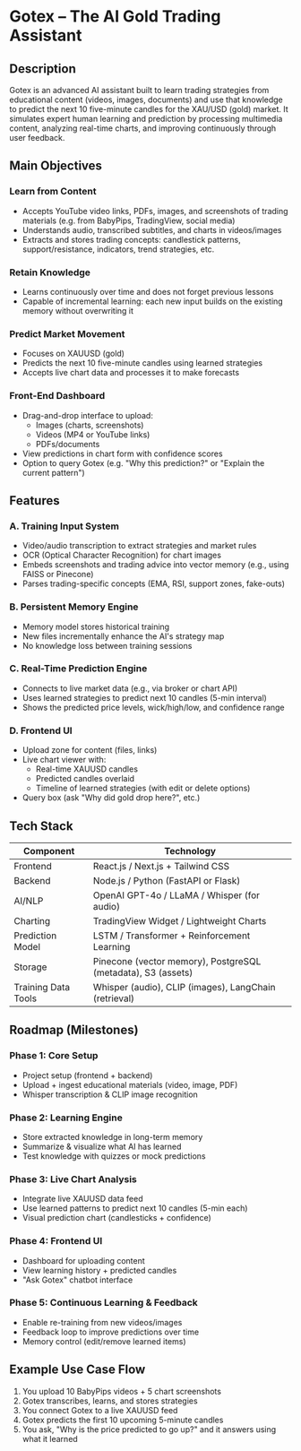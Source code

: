 # Gotex – The AI Gold Trading Assistant

## Description
Gotex is an advanced AI assistant built to learn trading strategies from educational content (videos, images, documents) and use that knowledge to predict the next 10 five-minute candles for the XAU/USD (gold) market. It simulates expert human learning and prediction by processing multimedia content, analyzing real-time charts, and improving continuously through user feedback.

## Main Objectives

### Learn from Content
- Accepts YouTube video links, PDFs, images, and screenshots of trading materials (e.g. from BabyPips, TradingView, social media)
- Understands audio, transcribed subtitles, and charts in videos/images
- Extracts and stores trading concepts: candlestick patterns, support/resistance, indicators, trend strategies, etc.

### Retain Knowledge
- Learns continuously over time and does not forget previous lessons
- Capable of incremental learning: each new input builds on the existing memory without overwriting it

### Predict Market Movement
- Focuses on XAUUSD (gold)
- Predicts the next 10 five-minute candles using learned strategies
- Accepts live chart data and processes it to make forecasts

### Front-End Dashboard
- Drag-and-drop interface to upload:
  - Images (charts, screenshots)
  - Videos (MP4 or YouTube links)
  - PDFs/documents
- View predictions in chart form with confidence scores
- Option to query Gotex (e.g. "Why this prediction?" or "Explain the current pattern")

## Features

### A. Training Input System
- Video/audio transcription to extract strategies and market rules
- OCR (Optical Character Recognition) for chart images
- Embeds screenshots and trading advice into vector memory (e.g., using FAISS or Pinecone)
- Parses trading-specific concepts (EMA, RSI, support zones, fake-outs)

### B. Persistent Memory Engine
- Memory model stores historical training
- New files incrementally enhance the AI's strategy map
- No knowledge loss between training sessions

### C. Real-Time Prediction Engine
- Connects to live market data (e.g., via broker or chart API)
- Uses learned strategies to predict next 10 candles (5-min interval)
- Shows the predicted price levels, wick/high/low, and confidence range

### D. Frontend UI
- Upload zone for content (files, links)
- Live chart viewer with:
  - Real-time XAUUSD candles
  - Predicted candles overlaid
  - Timeline of learned strategies (with edit or delete options)
- Query box (ask "Why did gold drop here?", etc.)

## Tech Stack

| Component | Technology |
|-----------|------------|
| Frontend | React.js / Next.js + Tailwind CSS |
| Backend | Node.js / Python (FastAPI or Flask) |
| AI/NLP | OpenAI GPT-4o / LLaMA / Whisper (for audio) |
| Charting | TradingView Widget / Lightweight Charts |
| Prediction Model | LSTM / Transformer + Reinforcement Learning |
| Storage | Pinecone (vector memory), PostgreSQL (metadata), S3 (assets) |
| Training Data Tools | Whisper (audio), CLIP (images), LangChain (retrieval) |

## Roadmap (Milestones)

### Phase 1: Core Setup
- Project setup (frontend + backend)
- Upload + ingest educational materials (video, image, PDF)
- Whisper transcription & CLIP image recognition

### Phase 2: Learning Engine
- Store extracted knowledge in long-term memory
- Summarize & visualize what AI has learned
- Test knowledge with quizzes or mock predictions

### Phase 3: Live Chart Analysis
- Integrate live XAUUSD data feed
- Use learned patterns to predict next 10 candles (5-min each)
- Visual prediction chart (candlesticks + confidence)

### Phase 4: Frontend UI
- Dashboard for uploading content
- View learning history + predicted candles
- "Ask Gotex" chatbot interface

### Phase 5: Continuous Learning & Feedback
- Enable re-training from new videos/images
- Feedback loop to improve predictions over time
- Memory control (edit/remove learned items)

## Example Use Case Flow
1. You upload 10 BabyPips videos + 5 chart screenshots
2. Gotex transcribes, learns, and stores strategies
3. You connect Gotex to a live XAUUSD feed
4. Gotex predicts the first 10 upcoming 5-minute candles
5. You ask, "Why is the price predicted to go up?" and it answers using what it learned